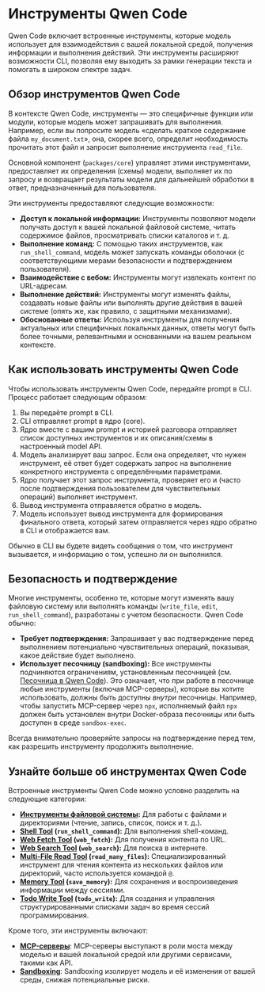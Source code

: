 # Инструменты Qwen Code

Qwen Code включает встроенные инструменты, которые модель использует для взаимодействия с вашей локальной средой, получения информации и выполнения действий. Эти инструменты расширяют возможности CLI, позволяя ему выходить за рамки генерации текста и помогать в широком спектре задач.

## Обзор инструментов Qwen Code

В контексте Qwen Code, инструменты — это специфичные функции или модули, которые модель может запрашивать для выполнения. Например, если вы попросите модель «сделать краткое содержание файла `my_document.txt`», она, скорее всего, определит необходимость прочитать этот файл и запросит выполнение инструмента `read_file`.

Основной компонент (`packages/core`) управляет этими инструментами, предоставляет их определения (схемы) модели, выполняет их по запросу и возвращает результаты модели для дальнейшей обработки в ответ, предназначенный для пользователя.

Эти инструменты предоставляют следующие возможности:

- **Доступ к локальной информации:** Инструменты позволяют модели получать доступ к вашей локальной файловой системе, читать содержимое файлов, просматривать списки каталогов и т. д.
- **Выполнение команд:** С помощью таких инструментов, как `run_shell_command`, модель может запускать команды оболочки (с соответствующими мерами безопасности и подтверждением пользователя).
- **Взаимодействие с вебом:** Инструменты могут извлекать контент по URL-адресам.
- **Выполнение действий:** Инструменты могут изменять файлы, создавать новые файлы или выполнять другие действия в вашей системе (опять же, как правило, с защитными механизмами).
- **Обоснованные ответы:** Используя инструменты для получения актуальных или специфичных локальных данных, ответы могут быть более точными, релевантными и основанными на вашем реальном контексте.

## Как использовать инструменты Qwen Code

Чтобы использовать инструменты Qwen Code, передайте prompt в CLI. Процесс работает следующим образом:

1. Вы передаёте prompt в CLI.
2. CLI отправляет prompt в ядро (core).
3. Ядро вместе с вашим prompt и историей разговора отправляет список доступных инструментов и их описания/схемы в настроенный model API.
4. Модель анализирует ваш запрос. Если она определяет, что нужен инструмент, её ответ будет содержать запрос на выполнение конкретного инструмента с определёнными параметрами.
5. Ядро получает этот запрос инструмента, проверяет его и (часто после подтверждения пользователем для чувствительных операций) выполняет инструмент.
6. Вывод инструмента отправляется обратно в модель.
7. Модель использует вывод инструмента для формирования финального ответа, который затем отправляется через ядро обратно в CLI и отображается вам.

Обычно в CLI вы будете видеть сообщения о том, что инструмент вызывается, и информацию о том, успешно ли он выполнился.

## Безопасность и подтверждение

Многие инструменты, особенно те, которые могут изменять вашу файловую систему или выполнять команды (`write_file`, `edit`, `run_shell_command`), разработаны с учетом безопасности. Qwen Code обычно:

- **Требует подтверждения:** Запрашивает у вас подтверждение перед выполнением потенциально чувствительных операций, показывая, какое действие будет выполнено.
- **Использует песочницу (sandboxing):** Все инструменты подчиняются ограничениям, установленным песочницей (см. [Песочница в Qwen Code](../sandbox.md)). Это означает, что при работе в песочнице любые инструменты (включая MCP-серверы), которые вы хотите использовать, должны быть доступны _внутри_ песочницы. Например, чтобы запустить MCP-сервер через `npx`, исполняемый файл `npx` должен быть установлен внутри Docker-образа песочницы или быть доступен в среде `sandbox-exec`.

Всегда внимательно проверяйте запросы на подтверждение перед тем, как разрешить инструменту продолжить выполнение.

## Узнайте больше об инструментах Qwen Code

Встроенные инструменты Qwen Code можно условно разделить на следующие категории:

- **[Инструменты файловой системы](./file-system.md):** Для работы с файлами и директориями (чтение, запись, список, поиск и т. д.).
- **[Shell Tool](./shell.md) (`run_shell_command`):** Для выполнения shell-команд.
- **[Web Fetch Tool](./web-fetch.md) (`web_fetch`):** Для получения контента по URL.
- **[Web Search Tool](./web-search.md) (`web_search`):** Для поиска в интернете.
- **[Multi-File Read Tool](./multi-file.md) (`read_many_files`):** Специализированный инструмент для чтения контента из нескольких файлов или директорий, часто используется командой `@`.
- **[Memory Tool](./memory.md) (`save_memory`):** Для сохранения и воспроизведения информации между сессиями.
- **[Todo Write Tool](./todo-write.md) (`todo_write`):** Для создания и управления структурированными списками задач во время сессий программирования.

Кроме того, эти инструменты включают:

- **[MCP-серверы](./mcp-server.md)**: MCP-серверы выступают в роли моста между моделью и вашей локальной средой или другими сервисами, такими как API.
- **[Sandboxing](../sandbox.md)**: Sandboxing изолирует модель и её изменения от вашей среды, снижая потенциальные риски.